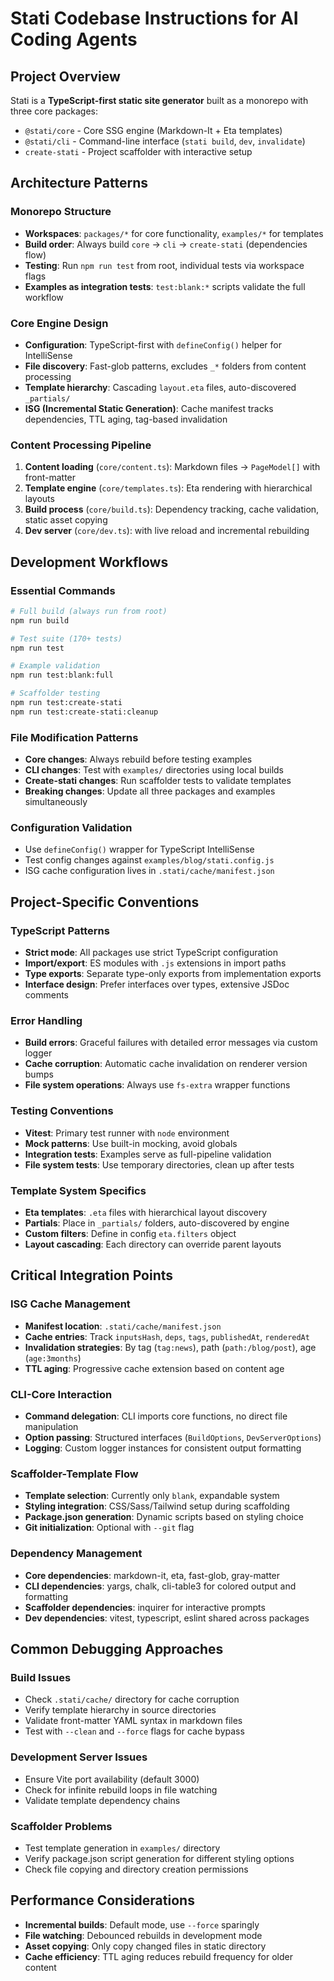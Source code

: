 # Stati Codebase Instructions for AI Coding Agents

## Project Overview

Stati is a **TypeScript-first static site generator** built as a monorepo with three core packages:

- `@stati/core` - Core SSG engine (Markdown-It + Eta templates)
- `@stati/cli` - Command-line interface (`stati build`, `dev`, `invalidate`)
- `create-stati` - Project scaffolder with interactive setup

## Architecture Patterns

### Monorepo Structure

- **Workspaces**: `packages/*` for core functionality, `examples/*` for templates
- **Build order**: Always build `core` → `cli` → `create-stati` (dependencies flow)
- **Testing**: Run `npm run test` from root, individual tests via workspace flags
- **Examples as integration tests**: `test:blank:*` scripts validate the full workflow

### Core Engine Design

- **Configuration**: TypeScript-first with `defineConfig()` helper for IntelliSense
- **File discovery**: Fast-glob patterns, excludes `_*` folders from content processing
- **Template hierarchy**: Cascading `layout.eta` files, auto-discovered `_partials/`
- **ISG (Incremental Static Generation)**: Cache manifest tracks dependencies, TTL aging, tag-based invalidation

### Content Processing Pipeline

1. **Content loading** (`core/content.ts`): Markdown files → `PageModel[]` with front-matter
2. **Template engine** (`core/templates.ts`): Eta rendering with hierarchical layouts
3. **Build process** (`core/build.ts`): Dependency tracking, cache validation, static asset copying
4. **Dev server** (`core/dev.ts`): with live reload and incremental rebuilding

## Development Workflows

### Essential Commands

```bash
# Full build (always run from root)
npm run build

# Test suite (170+ tests)
npm run test

# Example validation
npm run test:blank:full

# Scaffolder testing
npm run test:create-stati
npm run test:create-stati:cleanup
```

### File Modification Patterns

- **Core changes**: Always rebuild before testing examples
- **CLI changes**: Test with `examples/` directories using local builds
- **Create-stati changes**: Run scaffolder tests to validate templates
- **Breaking changes**: Update all three packages and examples simultaneously

### Configuration Validation

- Use `defineConfig()` wrapper for TypeScript IntelliSense
- Test config changes against `examples/blog/stati.config.js`
- ISG cache configuration lives in `.stati/cache/manifest.json`

## Project-Specific Conventions

### TypeScript Patterns

- **Strict mode**: All packages use strict TypeScript configuration
- **Import/export**: ES modules with `.js` extensions in import paths
- **Type exports**: Separate type-only exports from implementation exports
- **Interface design**: Prefer interfaces over types, extensive JSDoc comments

### Error Handling

- **Build errors**: Graceful failures with detailed error messages via custom logger
- **Cache corruption**: Automatic cache invalidation on renderer version bumps
- **File system operations**: Always use `fs-extra` wrapper functions

### Testing Conventions

- **Vitest**: Primary test runner with `node` environment
- **Mock patterns**: Use built-in mocking, avoid globals
- **Integration tests**: Examples serve as full-pipeline validation
- **File system tests**: Use temporary directories, clean up after tests

### Template System Specifics

- **Eta templates**: `.eta` files with hierarchical layout discovery
- **Partials**: Place in `_partials/` folders, auto-discovered by engine
- **Custom filters**: Define in config `eta.filters` object
- **Layout cascading**: Each directory can override parent layouts

## Critical Integration Points

### ISG Cache Management

- **Manifest location**: `.stati/cache/manifest.json`
- **Cache entries**: Track `inputsHash`, `deps`, `tags`, `publishedAt`, `renderedAt`
- **Invalidation strategies**: By tag (`tag:news`), path (`path:/blog/post`), age (`age:3months`)
- **TTL aging**: Progressive cache extension based on content age

### CLI-Core Interaction

- **Command delegation**: CLI imports core functions, no direct file manipulation
- **Option passing**: Structured interfaces (`BuildOptions`, `DevServerOptions`)
- **Logging**: Custom logger instances for consistent output formatting

### Scaffolder-Template Flow

- **Template selection**: Currently only `blank`, expandable system
- **Styling integration**: CSS/Sass/Tailwind setup during scaffolding
- **Package.json generation**: Dynamic scripts based on styling choice
- **Git initialization**: Optional with `--git` flag

### Dependency Management

- **Core dependencies**: markdown-it, eta, fast-glob, gray-matter
- **CLI dependencies**: yargs, chalk, cli-table3 for colored output and formatting
- **Scaffolder dependencies**: inquirer for interactive prompts
- **Dev dependencies**: vitest, typescript, eslint shared across packages

## Common Debugging Approaches

### Build Issues

- Check `.stati/cache/` directory for cache corruption
- Verify template hierarchy in source directories
- Validate front-matter YAML syntax in markdown files
- Test with `--clean` and `--force` flags for cache bypass

### Development Server Issues

- Ensure Vite port availability (default 3000)
- Check for infinite rebuild loops in file watching
- Validate template dependency chains

### Scaffolder Problems

- Test template generation in `examples/` directory
- Verify package.json script generation for different styling options
- Check file copying and directory creation permissions

## Performance Considerations

- **Incremental builds**: Default mode, use `--force` sparingly
- **File watching**: Debounced rebuilds in development mode
- **Asset copying**: Only copy changed files in static directory
- **Cache efficiency**: TTL aging reduces rebuild frequency for older content
